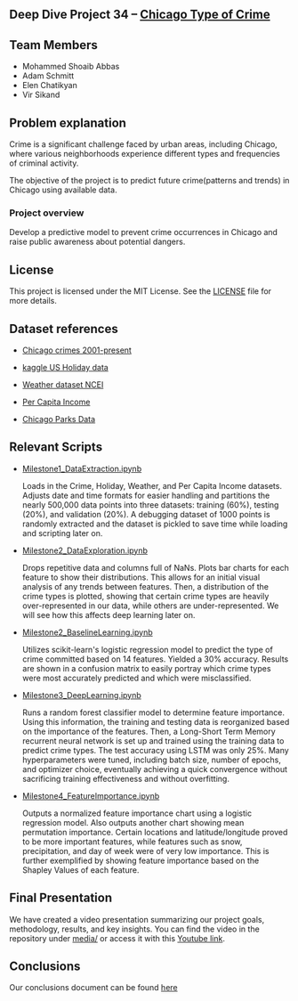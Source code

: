 ## Deep Dive Project 34 – [Chicago Type of Crime](https://docs.google.com/document/d/1nDuKAzUkSMS_-DFrDwjFRx65vKHqBpAGoj6I-Ek66Nk/edit)
## Team Members

- Mohammed Shoaib Abbas
- Adam Schmitt 
- Elen Chatikyan
- Vir Sikand


## Problem explanation

Crime is a significant challenge faced by urban areas, including Chicago, where various neighborhoods experience different types and frequencies of criminal activity.

The objective of the project is to predict future crime(patterns and trends) in Chicago using available data. 

### Project overview
Develop a predictive model to prevent crime occurrences in Chicago and raise public awareness about potential dangers.


## License
This project is licensed under the MIT License. See the [LICENSE](https://drive.google.com/file/d/1mN4fLygBz0r9Hll8FRFJDZD_TwZdXi8B/view?usp=share_link) file for more details.


## Dataset references

- [Chicago crimes 2001-present](https://data.cityofchicago.org/Public-Safety/Crimes-2001-to-Present/ijzp-q8t2)


- [kaggle US Holiday data](https://www.kaggle.com/datasets/jeremygerdes/us-federal-pay-and-leave-holidays-2004-to-2100-csv?resource=download)

- [Weather dataset NCEI](https://www.ncdc.noaa.gov/cdo-web/datasets)

- [Per Capita Income](https://data.cityofchicago.org/Health-Human-Services/Per-Capita-Income/r6ad-wvtk)

- [Chicago Parks Data](https://data.cityofchicago.org/Parks-Recreation/Parks-Chicago-Park-District-Park-Boundaries-curren/ej32-qgdr)



## Relevant Scripts

- [Milestone1_DataExtraction.ipynb](https://github.com/Ellen99/CS547-Group34-project_Chicago-type-of-crime/blob/main/notebooks/Milestone1_DataExtraction.ipynb)


  Loads in the Crime, Holiday, Weather, and Per Capita Income datasets. Adjusts date and time formats for easier handling and partitions the nearly 500,000 data points into three datasets: training (60%), testing (20%), and validation (20%). A debugging dataset of 1000 points is randomly extracted and the dataset is pickled to save time while loading and scripting later on. 

- [Milestone2_DataExploration.ipynb](https://github.com/Ellen99/CS547-Group34-project_Chicago-type-of-crime/blob/main/notebooks/Milestone2_DataExploration.ipynb)

  Drops repetitive data and columns full of NaNs. Plots bar charts for each feature to show their distributions. This allows for an initial visual analysis of any trends between features. Then, a distribution of the crime types is plotted,  showing that certain crime types are heavily over-represented in our data, while others are under-represented. We will see how this affects deep learning later on. 

- [Milestone2_BaselineLearning.ipynb](https://github.com/Ellen99/CS547-Group34-project_Chicago-type-of-crime/blob/main/notebooks/Milestone2_BaselineLearning.ipynb)

  Utilizes scikit-learn's logistic regression model to predict the type of crime committed based on 14 features. Yielded a 30% accuracy. Results are shown in a confusion matrix to easily portray which crime types were most accurately predicted and which were misclassified. 

- [Milestone3_DeepLearning.ipynb](https://github.com/Ellen99/CS547-Group34-project_Chicago-type-of-crime/blob/main/notebooks/Milestone3_DeepLearning.ipynb)

  Runs a random forest classifier model to determine feature importance. Using this information, the training and testing data is reorganized based on the importance of the features. Then, a Long-Short Term Memory recurrent neural network is set up and trained using the training data to predict crime types. The test accuracy using LSTM was only 25%. Many hyperparameters were tuned, including batch size, number of epochs, and optimizer choice, eventually achieving a quick convergence without sacrificing training effectiveness and without overfitting.

- [Milestone4_FeatureImportance.ipynb](https://github.com/Ellen99/CS547-Group34-project_Chicago-type-of-crime/blob/main/notebooks/Milestone4_FeatureImportance.ipynb)

  Outputs a normalized feature importance chart using a logistic regression model. Also outputs another chart showing mean permutation importance. Certain locations and latitude/longitude proved to be more important features, while features such as snow, precipitation, and day of week were of very low importance. This is further exemplified by showing feature importance based on the Shapley Values of each feature. 

## Final Presentation
We have created a video presentation summarizing our project goals, methodology, results, and key insights. You can find the video in the repository under [media/](https://github.com/Ellen99/CS547-Group34-project_Chicago-type-of-crime/blob/main/media) or access it with this [Youtube link](https://youtu.be/u-7zkXJJF40).

## Conclusions
Our conclusions document can be found [here](https://github.com/Ellen99/CS547_IE534-Group34-project_Chicago-type-of-crime/blob/main/reports/conclusions.md)